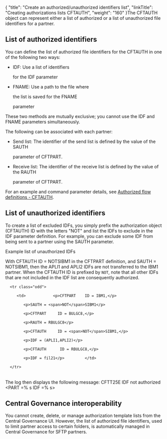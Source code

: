 {
    "title": "Create  an authorized/unauthorized identifiers list",
    "linkTitle": "Creating authorizations lists CFTAUTH",
    "weight": "160"
}The CFTAUTH object can represent either a list of authorized or a list of unauthorized file identifiers for a partner.

## List of authorized identifiers

You can define the list of authorized file identifiers for the CFTAUTH in one of the following two ways:

-   IDF: Use a list of identifiers
    for the IDF parameter
-   FNAME: Use a path to the file where
    the list is saved for the FNAME
    parameter

These two methods are mutually exclusive; you cannot use the IDF and FNAME parameters simultaneously.

The following can be associated with each partner:

-   Send list: The identifier of the send list is defined by the value of the SAUTH
    parameter of CFTPART.
-   Receive list: The identifier of the receive list is defined by the value of the RAUTH
    parameter of CFTPART.

For an example and command parameter details, see [Authorized flow definitions - CFTAUTH](../../c_intro_userinterfaces/about_cftutil/configuring_cft_start_here/cftauth).

## List of unauthorized identifiers

To create a list of excluded IDFs, you simply prefix the authorization object (CFTAUTH) ID with the letters "NOT" and list the IDFs to exclude in the IDF parameter definition. For example, you can exclude some IDF from being sent to a partner using the SAUTH parameter.

Example list of unauthorized IDFs

With CFTAUTH ID = NOTSIBM1 in the CFTPART definition, and SAUTH = NOTSIBM1, then the APLI1 and APLI2 IDFs are not transferred to the IBM1 partner. When the CFTAUTH ID is prefixed by `NOT`, note that all other IDFs that are not included in the IDF list are consequently authorized.

<table data-cellspacing="0">
   <tbody>
      <tr class="odd">
         <td>            <p>CFTPART    ID = IBM1,</p>
            <p>SAUTH = <span>NOT</span>SIBM1</p>
            <p>CFTPART     ID = BULGC8,</p>
            <p>RAUTH = RBULGC8</p>
            <p>CFTAUTH     ID = <span>NOT</span>SIBM1,</p>
            <p>IDF = (APLI1,APLI2)</p>
            <p>CFTAUTH      ID = RBULGC8,</p>
            <p>IDF = fil21</p>         </td>
      </tr>
   </tbody>
</table>

The log then displays the following message: CFTT25E IDF not authorized &lt;PART =% s IDF =% s>

## Central Governance interoperability

You cannot create, delete, or manage authorization template lists from the Central Governance UI. However, the list of authorized file identifiers, used to limit partner access to certain folders, is automatically managed in Central Governance for SFTP partners.
